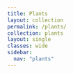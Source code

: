 ```yaml
---
title: Plants
layout: collection
permalink: /plants/
collection: plants
layout: single
classes: wide
sidebar:
  nav: "plants" 
---
```

